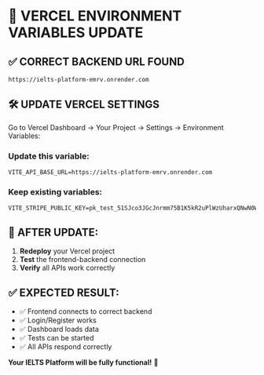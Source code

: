 # 🔧 VERCEL ENVIRONMENT VARIABLES UPDATE

## ✅ **CORRECT BACKEND URL FOUND**

```
https://ielts-platform-emrv.onrender.com
```

## 🛠️ **UPDATE VERCEL SETTINGS**

Go to Vercel Dashboard → Your Project → Settings → Environment Variables:

### **Update this variable:**

```
VITE_API_BASE_URL=https://ielts-platform-emrv.onrender.com
```

### **Keep existing variables:**

```
VITE_STRIPE_PUBLIC_KEY=pk_test_51SJco3JGcJnrmm75B1K5kR2uPlWzUharxQNwN0WxsW6VE5LAf59RwBUPcv7hkiSVGOTnvbzPbZVtvUiq3Jw78v5400AccSRVpR
```

## 🚀 **AFTER UPDATE:**

1. **Redeploy** your Vercel project
2. **Test** the frontend-backend connection
3. **Verify** all APIs work correctly

## ✅ **EXPECTED RESULT:**

- ✅ Frontend connects to correct backend
- ✅ Login/Register works
- ✅ Dashboard loads data
- ✅ Tests can be started
- ✅ All APIs respond correctly

**Your IELTS Platform will be fully functional!** 🎯
